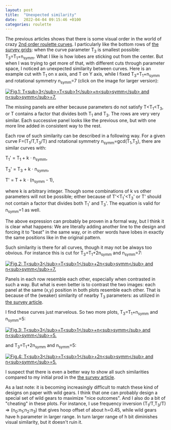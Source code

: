 ```yaml
---
layout: post
title:  "Unexpected similarity"
date:   2022-04-04 09:15:46 +0100
categories: roulette
---
```



The previous articles shows that there is some visual order in the world of crazy [2nd order roulette curves][my-article-1].
I particularly like the bottom rows of [the survey grids][my-article-4]: when the curve parameter T<sub>3</sub> is smallest possible: T<sub>3</sub>=T<sub>1</sub>+n<sub>symm</sub>.
What I like is how lobes are sticking out from the center.
But when I was trying to get more of that, with different cuts through parameter space, I noticed an unexpected similarity between curves.
Here is an example cut with T<sub>1</sub> on x axis, and T on Y axis, while I fixed T<sub>3</sub>=T<sub>1</sub>+n<sub>symm</sub> and rotational symmetry n<sub>symm</sub>=7
(click on the image for larger version):


<a href="../../../../images/a005-s07_dt07-8x5-large.png"><img src="../../../../images/a005-s07_dt07-8x5-small.png" alt="Fig.1: T<sub>3</sub>=T<sub>1</sub>+n<sub>symm</sub> and n<sub>symm</sub>=7."></a>


The missing panels are either because parameters do not satisfy T&lt;T<sub>1</sub>&lt;T<sub>3</sub>, or T contains a factor that divides both T<sub>1</sub> and T<sub>3</sub>.
The rows are very very similar. 
Each successive panel looks like the previous one, but with one more line added in consistent way to the rest.


Each row of such similarity can be described in a following way.
For a given curve F=(T<sub>1</sub>/T,T<sub>3</sub>/T) and rotational symmetry n<sub>symm</sub>=gcd(T<sub>1</sub>,T<sub>3</sub>), there are
similar curves with:

T<sub>1</sub>' = T<sub>1</sub> + k ⋅ n<sub>symm</sub>,

T<sub>3</sub>' = T<sub>3</sub> + k ⋅ n<sub>symm</sub>,

T' = T + k ⋅ (n<sub>symm</sub> - 1),

where k is arbitrary integer.
Though some combinations of k vs other parameters will not be possible; either because of T'&lt;T<sub>1</sub>'&lt;T<sub>3</sub>' or T' should not contain a factor that divides both T<sub>1</sub>' and T<sub>3</sub>'.
The equation is valid for n<sub>symm</sub>=1 as well.


The above expression can probably be proven in a formal way, but I think it is clear what happens:
We are literally adding another line to the design and forcing it to "beat" in the same way, or in other words have lobes in exactly the same positions like in the original pattern.


Such similarity is there for all curves, though it may not be always too obvious.
For instance this is cut for T<sub>3</sub>=T<sub>1</sub>+2n<sub>symm</sub> and n<sub>symm</sub>=7:


<a href="../../../../images/a005-s14_dt07-8x5-large.png"><img src="../../../../images/a005-s07_dt14-8x5-small.png" alt="Fig.2: T<sub>3</sub>=T<sub>1</sub>+2n<sub>symm</sub> and n<sub>symm</sub>=7."></a>


Panels in each row resemble each other, especially when contrasted in such a way.
But what is even better is to contrast the two images: each panel at the same (x,y) position in both plots resemble each other.
That is because of the (weaker) similarity of nearby T<sub>3</sub> parameters: as utilized in [the survey article][my-article-4].



I find these curves just marvelous. So two more plots, T<sub>3</sub>=T<sub>1</sub>+n<sub>symm</sub> and n<sub>symm</sub>=5:


<a href="../../../../images/a005-s05_dt05-8x5-large.png"><img src="../../../../images/a005-s05_dt05-8x5-small.png" alt="Fig.3: T<sub>3</sub>=T<sub>1</sub>+n<sub>symm</sub> and n<sub>symm</sub>=5."></a>



and T<sub>3</sub>=T<sub>1</sub>+2n<sub>symm</sub> and n<sub>symm</sub>=5:


<a href="../../../../images/a005-s05_dt10-8x5-large.png"><img src="../../../../images/a005-s05_dt10-8x5-small.png" alt="Fig.4: T<sub>3</sub>=T<sub>1</sub>+2n<sub>symm</sub> and n<sub>symm</sub>=5."></a>



I suspect that there is even a better way to show all such similarities compared to my initial prod in the [the survey article][my-article-4].


As a last note: it is becoming increasingly difficult to match these kind of designs on paper with wild gears.
I think that one can probably design a special set of wild gears to maximize "nice outcomes".
And I also do a bit of "cheating" in these plots. For instance, I use frequency inversion (T<sub>1</sub>/T,T<sub>3</sub>/T) =&gt; (n<sub>0</sub>:n<sub>1</sub>;n<sub>2</sub>:n<sub>3</sub>)  that gives hoop offset of about h=0.45, while wild gears have h parameter in larger range. In turn larger range of h bit diminishes visual similarity, but it doesn't ruin it.



[my-article-1]:          https://glagolj.github.io/gg-blog/roulette/2022/03/14/second-order-roulette.html
[my-article-1-section-8]:          https://glagolj.github.io/gg-blog/roulette/2022/03/14/second-order-roulette.html#8-inversion-from-frequencies
[my-article-2]:          https://glagolj.github.io/gg-blog/roulette/2022/03/25/grid-of-roulettes.html
[my-article-3]:          https://glagolj.github.io/gg-blog/roulette/2022/03/27/roulette-parameters.html
[my-article-4]:          https://glagolj.github.io/gg-blog/roulette/2022/03/29/survey-of-roulettes.html


